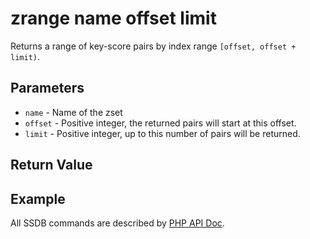 # zrange name offset limit

Returns a range of key-score pairs by index range `[offset, offset + limit)`.

## Parameters

* `name` - Name of the zset
* `offset` - Positive integer, the returned pairs will start at this offset.
* `limit` - Positive integer, up to this number of pairs will be returned.

## Return Value

## Example

All SSDB commands are described by [PHP API Doc](https://ssdb.io/docs/php/).
